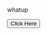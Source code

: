
whatup
<!DOCTYPE html>
<html>
  <head>
    <title>Title of the document</title>
  </head>
  <body>
    <button onclick="window.location.href='google.com';">
      Click Here
    </button>
  </body>
</html>
